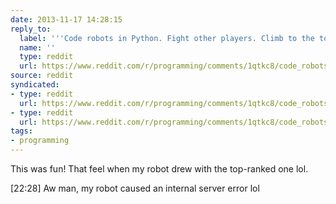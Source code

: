 ```yaml
---
date: 2013-11-17 14:28:15
reply_to:
  label: '''Code robots in Python. Fight other players. Climb to the top.'' on /r/programming'
  name: ''
  type: reddit
  url: https://www.reddit.com/r/programming/comments/1qtkc8/code_robots_in_python_fight_other_players_climb/
source: reddit
syndicated:
- type: reddit
  url: https://www.reddit.com/r/programming/comments/1qtkc8/code_robots_in_python_fight_other_players_climb/cdgcolm/
- type: reddit
  url: https://www.reddit.com/r/programming/comments/1qtkc8/code_robots_in_python_fight_other_players_climb/cdgcpmb/
tags:
- programming
---
```


This was fun! That feel when my robot drew with the top-ranked one lol.

[22:28] Aw man, my robot caused an internal server error lol